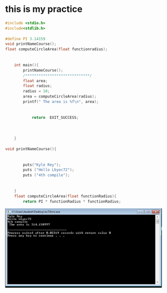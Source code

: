 # this is my practice

```c
#include <stdio.h>
#include<stdlib.h>

#define PI 3.14159
void printNameCourse();
float computeCircleArea(float functionradius);


	int main(){
		printNameCourse();
		/*****************************/
		float area;
		float radius;
		radius = 10;
		area = computeCircleArea(radius);
		printf(" The area is %f\n", area);
		
		
			return  EXIT_SUCCESS;
			
		
			
	}
	
void printNameCourse(){
	

		puts("Kyle Rey");
		puts ("Hello Lbyec72");
		puts ("4th compile");
		
		
	}
	float computeCircleArea(float functionRadius){
		return PI * functionRadius * functionRadius;
```

![screenshot](https://github.com/KyleRey/LBYEC72-EK2-Practice/blob/master/screenshot/Capture.PNG)

